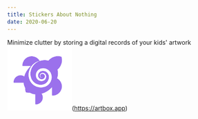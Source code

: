 ```yaml
---
title: Stickers About Nothing
date: 2020-06-20
---
```

Minimize clutter by storing a digital records of your kids' artwork  
![](assets/artbox-icon.png)(https://artbox.app)
